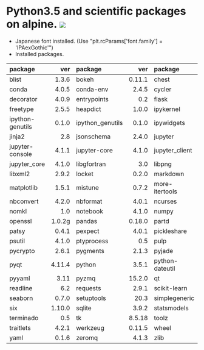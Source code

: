 Python3.5 and scientific packages on alpine.  [![](https://badge.imagelayers.io/tsutomu7/alpine-python:latest.svg)](https://imagelayers.io/?images=tsutomu7/alpine-python:latest)
========

- Japanese font installed. (Use "plt.rcParams['font.family'] = 'IPAexGothic'")
- Installed packages.

package|ver|package|ver|package|ver|package|ver
:--|--:|:--|--:|:--|--:|:--|--:
blist|1.3.6|bokeh|0.11.1|chest|0.2.3|cloudpickle|0.1.1
conda|4.0.5|conda-env|2.4.5|cycler|0.10.0|dask|0.8.2
decorator|4.0.9|entrypoints|0.2|flask|0.10.1|fontconfig|2.11.1
freetype|2.5.5|heapdict|1.0.0|ipykernel|4.3.1|ipython|4.1.2
ipython-genutils|0.1.0|ipython_genutils|0.1.0|ipywidgets|4.1.1|itsdangerous|0.24
jinja2|2.8|jsonschema|2.4.0|jupyter|1.0.0|jupyter-client|4.2.2
jupyter-console|4.1.1|jupyter-core|4.1.0|jupyter_client|4.2.2|jupyter_console|4.1.1
jupyter_core|4.1.0|libgfortran|3.0|libpng|1.6.17|libsodium|1.0.3
libxml2|2.9.2|locket|0.2.0|markdown|2.6.6|markupsafe|0.23
matplotlib|1.5.1|mistune|0.7.2|more-itertools|2.2|mpmath|0.19
nbconvert|4.2.0|nbformat|4.0.1|ncurses|5.9|networkx|1.11
nomkl|1.0|notebook|4.1.0|numpy|1.11.0|openblas|0.2.14
openssl|1.0.2g|pandas|0.18.0|partd|0.3.2|path.py|8.2
patsy|0.4.1|pexpect|4.0.1|pickleshare|0.5|pip|8.1.1
psutil|4.1.0|ptyprocess|0.5|pulp|1.6.1|pycosat|0.6.1
pycrypto|2.6.1|pygments|2.1.3|pyjade|4.0.0|pyparsing|2.0.3
pyqt|4.11.4|python|3.5.1|python-dateutil|2.5.2|pytz|2016.3
pyyaml|3.11|pyzmq|15.2.0|qt|4.8.7|qtconsole|4.2.1
readline|6.2|requests|2.9.1|scikit-learn|0.17.1|scipy|0.17.0
seaborn|0.7.0|setuptools|20.3|simplegeneric|0.8.1|sip|4.16.9
six|1.10.0|sqlite|3.9.2|statsmodels|0.6.1|sympy|1.0
terminado|0.5|tk|8.5.18|toolz|0.7.4|tornado|4.3
traitlets|4.2.1|werkzeug|0.11.5|wheel|0.29.0|xz|5.0.5
yaml|0.1.6|zeromq|4.1.3|zlib|1.2.8||
